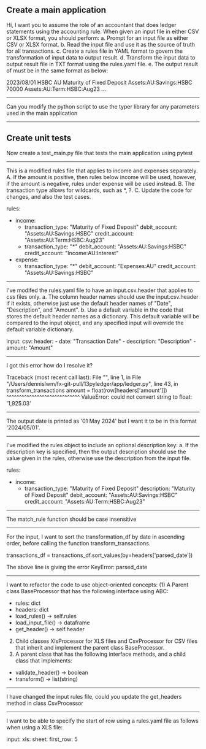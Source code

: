 ## Create a main application
Hi,
I want you to assume the role of an accountant that does ledger statements using the accounting rule.
When given an input file in either CSV or XLSX format, you should perform:
a. Prompt for an input file as either CSV or XLSX format.
b. Read the input file and use it as the source of truth for all transactions.
c. Create a rules file in YAML format to govern the transformation of input data to output result.
d. Transform the input data to output result file in TXT format using the rules.yaml file.
e. The output result of must be in the same format as below:

2023/08/01 HSBC AU Maturity of Fixed Deposit
	Assets:AU:Savings:HSBC			  70000
	Assets:AU:Term:HSBC:Aug23
...

---
Can you modify the python script to use the typer library for any parameters used in the main application

---
## Create unit tests
Now create a test_main.py file that tests the main application using pytest

---
This is a modified rules file that applies to income and expenses separately.
A. If the amount is positive, then rules below income will be used, however, if the amount is negative, rules under expense will be used instead.
B. The transaction type allows for wildcards, such as *, ?.
C. Update the code for changes, and also the test cases.

rules:
  - income:
    - transaction_type: "Maturity of Fixed Deposit"
      debit_account: "Assets:AU:Savings:HSBC"
      credit_account: "Assets:AU:Term:HSBC:Aug23"
    - transaction_type: "*"
      debit_account: "Assets:AU:Savings:HSBC"
      credit_account: "Income:AU:Interest"
  - expense:
    - transaction_type: "*"
      debit_account: "Expenses:AU"
      credit_account: "Assets:AU:Savings:HSBC"

---
I've modifed the rules.yaml file to have an input.csv.header that applies to css files only.
a. The column header names should use the input.csv.header if it exists, otherwise just use the default header names of "Date", "Description", and "Amount".
b. Use a default variable in the code that stores the default header names as a dictionary. This default variable will be compared to the input object, and any specified input will override the default variable dictionary.

input:
  csv:
    header:
      - date: "Transaction Date"
      - description: "Description"
      - amount: "Amount"

---
I got this error how do I resolve it?

Traceback (most recent call last):
  File "<stdin>", line 1, in <module>
  File "/Users/dennislwm/fx-git-pull/13pyledger/app/ledger.py", line 43, in transform_transactions
    amount = float(row[headers['amount']])
             ^^^^^^^^^^^^^^^^^^^^^^^^^^^^^
ValueError: could not convert string to float: '1,925.03'

---
The output date is printed as '01 May 2024' but I want it to be in this format '2024/05/01'.

---
I've modified the rules object to include an optional description key:
a. If the description key is specified, then the output description should use the value given in the rules, otherwise use the description from the input file.

rules:
  - income:
    - transaction_type: "Maturity of Fixed Deposit"
      description: "Maturity of Fixed Deposit"
      debit_account: "Assets:AU:Savings:HSBC"
      credit_account: "Assets:AU:Term:HSBC:Aug23"

---
The match_rule function should be case insensitive

---
For the input, I want to sort the transformation_df by date in ascending order, before calling the function transform_transactions.

transactions_df = transactions_df.sort_values(by=headers['parsed_date'])

The above line is giving the error KeyError: parsed_date

---
I want to refactor the code to use object-oriented concepts:
(1) A Parent class BaseProcessor that has the following interface using ABC:
- rules: dict
- headers: dict
- load_rules() -> self.rules
- load_input_file() -> dataframe
- get_header() -> self.header
2) Child classes XlsProcessor for XLS files and CsvProcessor for CSV files that inherit and implement the parent class BaseProcessor.
3) A parent class that has the following interface methods, and a child class that implements:
- validate_header() -> boolean
- transform() -> list(string)

---
I have changed the input rules file, could you update the get_headers method in class CsvProcessor

---
I want to be able to specify the start of row using a rules.yaml file as follows when using a XLS file:

input:
  xls:
    sheet:
      first_row: 5
